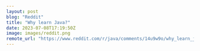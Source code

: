 ```yaml
---
layout: post
blog: "Reddit"
title: "Why learn Java?"
date: 2023-07-08T17:19:50Z
image: images/reddit.png
remote_url: "https://www.reddit.com/r/java/comments/14u9w9o/why_learn_java/"
---
```

